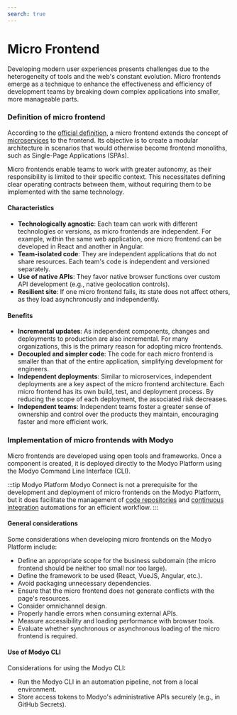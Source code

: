 ```yaml
---
search: true
---
```


# Micro Frontend

Developing modern user experiences presents challenges due to the heterogeneity of tools and the web's constant evolution. Micro frontends emerge as a technique to enhance the effectiveness and efficiency of development teams by breaking down complex applications into smaller, more manageable parts.

### Definition of micro frontend

According to the [official definition](https://micro-frontends.org), a micro frontend extends the concept of [microservices](microservice.md) to the frontend. Its objective is to create a modular architecture in scenarios that would otherwise become frontend monoliths, such as Single-Page Applications (SPAs).

Micro frontends enable teams to work with greater autonomy, as their responsibility is limited to their specific context. This necessitates defining clear operating contracts between them, without requiring them to be implemented with the same technology.

#### Characteristics

- **Technologically agnostic**: Each team can work with different technologies or versions, as micro frontends are independent. For example, within the same web application, one micro frontend can be developed in React and another in Angular.
- **Team-isolated code**: They are independent applications that do not share resources. Each team's code is independent and versioned separately.
- **Use of native APIs**: They favor native browser functions over custom API development (e.g., native geolocation controls).
- **Resilient site**: If one micro frontend fails, its state does not affect others, as they load asynchronously and independently.

#### Benefits

- **Incremental updates**: As independent components, changes and deployments to production are also incremental. For many organizations, this is the primary reason for adopting micro frontends.
- **Decoupled and simpler code**: The code for each micro frontend is smaller than that of the entire application, simplifying development for engineers.
- **Independent deployments**: Similar to microservices, independent deployments are a key aspect of the micro frontend architecture. Each micro frontend has its own build, test, and deployment process. By reducing the scope of each deployment, the associated risk decreases.
- **Independent teams**: Independent teams foster a greater sense of ownership and control over the products they maintain, encouraging faster and more efficient work.


### Implementation of micro frontends with Modyo

Micro frontends are developed using open tools and frameworks. Once a component is created, it is deployed directly to the Modyo Platform using the Modyo Command Line Interface (CLI).

:::tip Modyo Platform
Modyo Connect is not a prerequisite for the development and deployment of micro frontends on the Modyo Platform, but it does facilitate the management of [code repositories](/en/connect/components/development.md#code-repository) and [continuous integration](/en/connect/components/development.md#continuous-integration) automations for an efficient workflow.
:::

#### General considerations

Some considerations when developing micro frontends on the Modyo Platform include:

- Define an appropriate scope for the business subdomain (the micro frontend should be neither too small nor too large).
- Define the framework to be used (React, VueJS, Angular, etc.).
- Avoid packaging unnecessary dependencies.
- Ensure that the micro frontend does not generate conflicts with the page's resources.
- Consider omnichannel design.
- Properly handle errors when consuming external APIs.
- Measure accessibility and loading performance with browser tools.
- Evaluate whether synchronous or asynchronous loading of the micro frontend is required.

#### Use of Modyo CLI

Considerations for using the Modyo CLI:

- Run the Modyo CLI in an automation pipeline, not from a local environment.
- Store access tokens to Modyo's administrative APIs securely (e.g., in GitHub Secrets).
